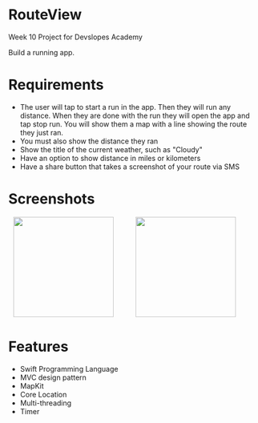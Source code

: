 # RouteView

Week 10 Project for Devslopes Academy

Build a running app.

# Requirements
* The user will tap to start a run in the app. Then they will run any distance. When they are done with the run they will open the app and tap stop run.  You will show them a map with a line showing the route they just ran. 
* You must also show the distance they ran
* Show the title of the current weather, such as "Cloudy"
* Have an option to show distance in miles or kilometers
* Have a share button that takes a screenshot of your route via SMS

# Screenshots

<img src = "https://user-images.githubusercontent.com/32715761/99889350-14c95a00-2c09-11eb-9758-36121e3004b7.png" width="200" hspace="10" /> <img src = "https://user-images.githubusercontent.com/32715761/99889414-b3ee5180-2c09-11eb-9fdd-b0c0e056ea49.png" width="200" hspace="30" />

# Features
* Swift Programming Language
* MVC design pattern
* MapKit
* Core Location 
* Multi-threading
* Timer
